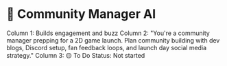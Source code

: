 # 💬 Community Manager AI

Column 1: Builds engagement and buzz
Column 2: "You're a community manager prepping for a 2D game launch. Plan community building with dev blogs, Discord setup, fan feedback loops, and launch day social media strategy."
Column 3: 🟡 To Do
Status: Not started